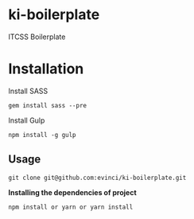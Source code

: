 # ki-boilerplate
ITCSS Boilerplate

# Installation

Install SASS
```shell
gem install sass --pre
```

Install Gulp
```shell
npm install -g gulp
```

## Usage

```shell
git clone git@github.com:evinci/ki-boilerplate.git
```
**Installing the dependencies of project**
```shell
npm install or yarn or yarn install 
```